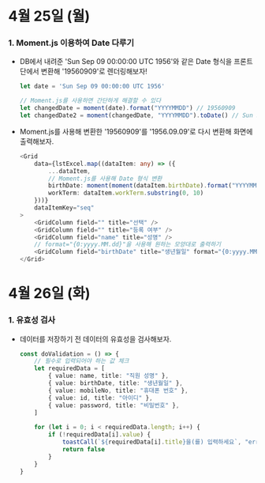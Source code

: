 # 4월 25일 (월)
### 1. Moment.js 이용하여 Date 다루기
- DB에서 내려준 'Sun Sep 09 00:00:00 UTC 1956'와 같은 Date 형식을 프론트단에서 변환해 '19560909'로 렌더링해보자!
    ```ts
    let date = 'Sun Sep 09 00:00:00 UTC 1956'

    // Moment.js를 사용하면 간단하게 해결할 수 있다
    let changedDate = moment(date).format("YYYYMMDD") // 19560909
    let changedDate2 = moment(changedDate, "YYYYMMDD").toDate() // Sun Sep 09 1956 00:00:00 GMT+0930 (한국 표준시)
    ```

- Moment.js를 사용해 변환한 '19560909'를 '1956.09.09'로 다시 변환해 화면에 출력해보자.
    ```ts
    <Grid
        data={lstExcel.map((dataItem: any) => ({
            ...dataItem,
            // Moment.js를 사용해 Date 형식 변환
            birthDate: moment(moment(dataItem.birthDate).format("YYYYMMDD"), "YYYYMMDD").toDate(),
            workTerm: dataItem.workTerm.substring(0, 10)
        }))}
        dataItemKey="seq"
    >
        <GridColumn field="" title="선택" />
        <GridColumn field="" title="등록 여부" />
        <GridColumn field="name" title="성명" />
        // format="{0:yyyy.MM.dd}"을 사용해 원하는 모양대로 출력하기
        <GridColumn field="birthDate" title="생년월일" format="{0:yyyy.MM.dd}" />
    </Grid>
    ```

# 4월 26일 (화)
### 1. 유효성 검사
- 데이터를 저장하기 전 데이터의 유효성을 검사해보자.
    ```ts
    const doValidation = () => {
        // 필수로 입력되어야 하는 값 체크
        let requiredData = [
            { value: name, title: "직원 성명" }, 
            { value: birthDate, title: "생년월일" }, 
            { value: mobileNo, title: "휴대폰 번호" }, 
            { value: id, title: "아이디" }, 
            { value: password, title: "비밀번호" }, 
        ]
        
        for (let i = 0; i < requiredData.length; i++) {
            if (!requiredData[i].value) {
                toastCall(`${requiredData[i].title}을(를) 입력하세요`, "error")
                return false
            }
        }
    }
    ```
